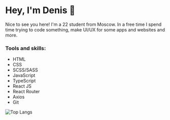 <h1> Hey, I'm Denis 👋 </h1>
<p>Nice to see you here! I'm a 22 student from Moscow. In a free time I spend time trying to code something, make UI/UX for some apps and websites and more.</p>
<h3>Tools and skills:</h3>
<ul>
  <li>HTML</li>
  <li>CSS</li>
  <li>SCSS/SASS</li>
  <li>JavaScript</li>
  <li>TypeScript</li>
  <li>React JS</li>
  <li>React Router</li>
  <li>Axios</li>
  <li>Git</li>
</ul>
 
![Top Langs](https://github-readme-stats.vercel.app/api/top-langs/?username=denla&layout=compact&langs_count=8&theme=github_light)
 
<!--
**denla/denla** is a ✨ _special_ ✨ repository because its `README.md` (this file) appears on your GitHub profile.

Here are some ideas to get you started:

- 🔭 I’m currently working on ...
- 🌱 I’m currently learning ...
- 👯 I’m looking to collaborate on ...
- 🤔 I’m looking for help with ...
- 💬 Ask me about ...
- 📫 How to reach me: ...
- 😄 Pronouns: ...
- ⚡ Fun fact: ...
-->
